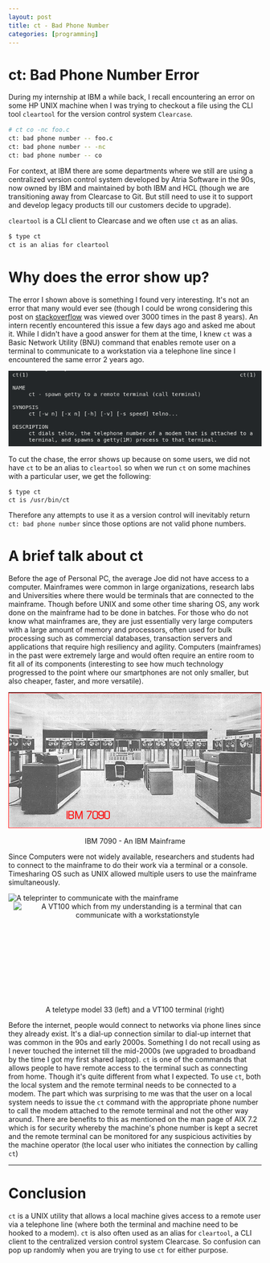 ```yaml
---
layout: post
title: ct - Bad Phone Number
categories: [programming]
---
```


<style>                                                                         
  iframe {                                                                      
    width: 560px;                                                               
    height: 315px;                                                              
  }                                                                             
                                                                                
  .img_50 {                                                                     
    max-width: 50%;                                                             
  }                                                                             
                                                                                
  .img_60 {                                                                     
    max-width: 60%;                                                             
  }                           
  
  .img_40 {                                                                     
    max-width: 40%;                                                             
  }                                                                             
                                                                                
  .img_33 {                                                                     
    max-width: 30%;                                                             
  }                                                                             
                                                                                
  .multiple_img_div {                                                           
    display: inline-block;                                                      
  }                                                                             
  @media only screen and (max-width: 800px) {                                   
    .img_50, .img_60, .img_40, img_33 {                                         
      max-width: 100%;                                                          
    }                                                                           
                                                                                
    .multiple_img_div {                                                         
      display: block;                                                           
    }                
    
    iframe {                                                                    
      width: 80vw;                                                              
      height: 45vw;                                                             
    }                                                                           
  }                                                                             
                                                                                
  @media                                                                        
  only screen and (-webkit-min-device-pixel-ratio: 1.5),                        
  only screen and (-o-min-device-pixel-ratio: 3/2),                             
  only screen and (min--moz-device-pixel-ratio: 1.5),                           
  only screen and (min-device-pixel-ratio: 1.5){                                
                                                                                
    html,                                                                       
    body{                                                                       
      width:100%;                                                               
      overflow-x:hidden;                                                        
    }                                                                           
                                                                                
  }                                                                             
</style>    


<h1 id = "sec1">ct: Bad Phone Number Error</h1>

During my internship at IBM a while back, I recall encountering an error on 
some HP UNIX machine when I was trying to checkout a file using the CLI tool 
`cleartool` for the version control system `Clearcase`. 

```bash
# ct co -nc foo.c
ct: bad phone number -- foo.c
ct: bad phone number -- -nc
ct: bad phone number -- co
```

For context, at IBM there are some departments where we still are using a 
centralized version control system developed by Atria Software in the 90s, 
now owned by IBM and maintained by both IBM and HCL (though we are 
transitioning away from Clearcase to Git. But still need to use it to 
support and develop legacy products till our customers decide to upgrade).

`cleartool` is a CLI client to Clearcase and we often use `ct` as an alias.

```bash
$ type ct
ct is an alias for cleartool
```

<h1 id = "sec2">Why does the error show up?</h1>

The error I shown above is something I found very interesting. It's not an 
error that many would ever see (though I could be wrong considering this post 
on 
[stackoverflow](https://stackoverflow.com/questions/10416063/clearcase-running-commands-from-a-script-error-bad-phone-number) 
was viewed over 3000 times in the past 8 years). An intern recently 
encountered this issue a few days ago and asked me about it. 
While I didn't have a good answer 
for them at the time, I knew `ct` was a Basic Network Utility (BNU) 
command that enables remote user on a terminal to communicate to a 
workstation via a telephone line since I encountered the same error 2 years 
ago. 

![Man page for ct](https://raw.githubusercontent.com/zakuArbor/blog/master/assets/programming/ct.png)

To cut the chase, the error shows up because on some users, we did not have 
`ct` to be an alias to `cleartool` so when we run `ct` on some machines with 
a particular user, we get the following:

```
$ type ct
ct is /usr/bin/ct
```

Therefore any attempts to use it as a version control will inevitably return 
`ct: bad phone number` since those options are not valid phone numbers.

<h1 id = "sec3">A brief talk about ct</h1>

Before the age of Personal PC, the average Joe did not have access to a 
computer. Mainframes were common in large organizations, research labs 
and Universities where there would be terminals that are connected to the 
mainframe. Though before UNIX and some other time sharing OS, any work done 
on the mainframe had to be done in batches. For those who do not know what 
mainframes are, they are just essentially very large computers with a large 
amount of memory and processors, often used for bulk processing such as 
commercial databases, transaction servers and applications that require 
high resiliency and agility. Computers (mainframes) in the past  were 
extremely large and would often require an entire room to fit all of its 
components (interesting to see how much technology progressed to the point 
where our smartphones are not only smaller, but also cheaper, faster, and 
more versatile).

![IBM 7090](https://raw.githubusercontent.com/zakuArbor/blog/master/assets/programming/7090.jpg)
<center>
IBM 7090 - An IBM Mainframe
</center>

Since Computers were not widely available, researchers and students had to 
connect to the mainframe to do their work via a terminal or a console. 
Timesharing OS such as UNIX allowed 
multiple users to use the mainframe simultaneously.

<center>                                                                        
<div style = "display: inline-block;" class = "multiple_img_div center">       
<img src = "https://upload.wikimedia.org/wikipedia/commons/thumb/2/23/TTY33ASR.jpg/220px-TTY33ASR.jpg" 
alt="A teleprinter to communicate with the mainframe" style = "float:left;"/>
<img src = "https://upload.wikimedia.org/wikipedia/commons/9/99/DEC_VT100_terminal.jpg" 
alt="A VT100 which from my understanding is a terminal that can communicate with a workstationstyle"
style = "float:right;height:188px;padding-left: 10px"/>
</div>
<p>A teletype model 33 (left) and a VT100 terminal (right)</p>
</center>

Before the internet, people would connect to networks via 
phone lines since they already exist. It's a dial-up connection similar 
to dial-up internet that was common in the 90s and early 2000s. Something I 
do not recall using as I never touched the internet till the mid-2000s (we 
upgraded to broadband by the time I got my first shared laptop). 
`ct` is one of the commands that 
allows people to have remote access to the terminal such as connecting from 
home. Though it's quite different from what I expected. To use `ct`, both 
the local system and the remote terminal needs to be connected to a modem. The 
part which was surprising to me was that the user on a local system needs to 
issue the `ct` command with the appropriate phone number to call the modem 
attached to the remote terminal and not the other way around. There are 
benefits to this as mentioned on the man page of AIX 7.2 which is for 
security whereby the machine's phone number is kept a secret and the 
remote terminal can be monitored for any suspicious activities by the 
machine operator (the local user who initiates the connection by calling `ct`) 

---

<h1>Conclusion</h1>

`ct` is a UNIX utility that allows a local machine gives access to a remote 
user via a telephone line (where both the terminal and machine need to be 
hooked to a modem). `ct` is also often used as an alias for `cleartool`, a 
CLI client to the centralized version control system Clearcase. So confusion 
can pop up randomly when you are trying to use `ct` for either purpose. 

